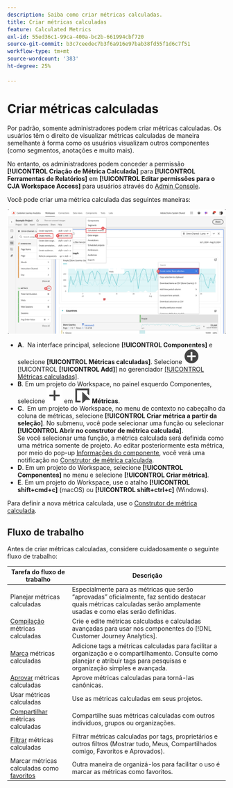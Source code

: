 ```yaml
---
description: Saiba como criar métricas calculadas.
title: Criar métricas calculadas
feature: Calculated Metrics
exl-id: 55ed36c1-99ca-400a-bc2b-661994cbf720
source-git-commit: b3c7ceedec7b3f6a916e97bab38fd55f1d6c7f51
workflow-type: tm+mt
source-wordcount: '383'
ht-degree: 25%

---
```


# Criar métricas calculadas

Por padrão, somente administradores podem criar métricas calculadas. Os usuários têm o direito de visualizar métricas calculadas de maneira semelhante à forma como os usuários visualizam outros componentes (como segmentos, anotações e muito mais).

No entanto, os administradores podem conceder a permissão **[!UICONTROL Criação de Métrica Calculada]** para **[!UICONTROL Ferramentas de Relatórios]** em **[!UICONTROL Editar permissões para o CJA Workspace Access]** para usuários através do [Admin Console](/help/technotes/access-control.md#user-level-access).


Você pode criar uma métrica calculada das seguintes maneiras:

![Maneiras de criar uma métrica](assets/create-metric.png)

* **A**.  Na interface principal, selecione **[!UICONTROL Componentes]** e selecione **[!UICONTROL Métricas calculadas]**. Selecione ![AddCircle](/help/assets/icons/AddCircle.svg) [!UICONTROL **[!UICONTROL Add]**] no gerenciador [[!UICONTROL Métricas calculadas]](/help/components/calc-metrics/cm-workflow/cm-manager.md).
* **B**. Em um projeto do Workspace, no painel esquerdo Componentes, selecione ![Adicionar](/help/assets/icons/Add.svg) em ![Evento](/help/assets/icons/Event.svg) **Métricas**.
* **C**.  Em um projeto do Workspace, no menu de contexto no cabeçalho da coluna de métricas, selecione **[!UICONTROL Criar métrica a partir da seleção]**. No submenu, você pode selecionar uma função ou selecionar **[!UICONTROL Abrir no construtor de métrica calculada]**. <br/>Se você selecionar uma função, a métrica calculada será definida como uma métrica somente de projeto. Ao editar posteriormente esta métrica, por meio do pop-up [Informações do componente](/help/components/use-components-in-workspace.md#component-info), você verá uma notificação no [Construtor de métrica calculada](/help/components/calc-metrics/cm-workflow/cm-build-metrics.md).
* **D**. Em um projeto do Workspace, selecione **[!UICONTROL Componentes]** no menu e selecione **[!UICONTROL Criar métrica]**.
* **E**. Em um projeto do Workspace, use o atalho **[!UICONTROL shift+cmd+c]** (macOS) ou **[!UICONTROL shift+ctrl+c]** (Windows).

Para definir a nova métrica calculada, use o [Construtor de métrica calculada](/help/components/calc-metrics/cm-workflow/cm-build-metrics.md).


## Fluxo de trabalho

Antes de criar métricas calculadas, considere cuidadosamente o seguinte fluxo de trabalho:

| Tarefa do fluxo de trabalho | Descrição |
| --- | --- |
| Planejar métricas calculadas | Especialmente para as métricas que serão “aprovadas” oficialmente, faz sentido destacar quais métricas calculadas serão amplamente usadas e como elas serão definidas. |
| [Compilação](/help/components/calc-metrics/cm-workflow/cm-build-metrics.md) métricas calculadas | Crie e edite métricas calculadas e calculadas avançadas para usar nos componentes do [!DNL Customer Journey Analytics]. |
| [Marca](cm-tagging.md) métricas calculadas | Adicione tags a métricas calculadas para facilitar a organização e o compartilhamento. Consulte como planejar e atribuir tags para pesquisas e organização simples e avançada. |
| [Aprovar](cm-approving.md) métricas calculadas | Aprove métricas calculadas para torná-las canônicas. |
| Usar métricas calculadas | Use as métricas calculadas em seus projetos. |
| [Compartilhar](cm-sharing.md) métricas calculadas | Compartilhe suas métricas calculadas com outros indivíduos, grupos ou organizações. |
| [Filtrar](cm-filter.md) métricas calculadas | Filtrar métricas calculadas por tags, proprietários e outros filtros (Mostrar tudo, Meus, Compartilhados comigo, Favoritos e Aprovados). |
| Marcar métricas calculadas como [favoritos](cm-finding.md) | Outra maneira de organizá-los para facilitar o uso é marcar as métricas como favoritos. |

